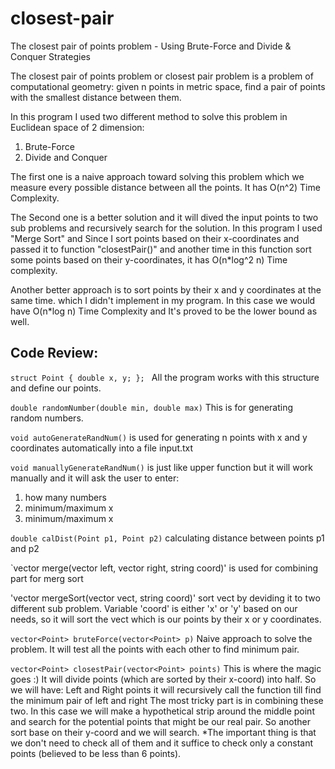 # closest-pair
The closest pair of points problem - Using Brute-Force and Divide &amp; Conquer Strategies

The closest pair of points problem or closest pair problem is a problem of computational geometry: given n points in metric space, find a pair of points with the smallest distance between them.

In this program I used two different method to solve this problem in Euclidean space of 2 dimension:
1. Brute-Force
2. Divide and Conquer

The first one is a naive approach toward solving this problem which we measure every possible distance between all the points. It has O(n^2) Time Complexity.

The Second one is a better solution and it will dived the input points to two sub problems and recursively search for the solution. In this program I used "Merge Sort" and Since I sort points based on their x-coordinates and passed it to function "closestPair()" and another time in this function sort some points based on their y-coordinates, it has O(n*log^2 n) Time complexity.

Another better approach is to sort points by their x and y coordinates at the same time. which I didn't implement in my program. In this case we would have O(n*log n) Time Complexity and It's proved to be the lower bound as well.

## Code Review:
`struct Point
{
	double x, y;
};
`
All the program works with this structure and define our points.

`double randomNumber(double min, double max)`
This is for generating random numbers.

`void autoGenerateRandNum()`
is used for generating n points with x and y coordinates automatically into a file input.txt

`void manuallyGenerateRandNum()`
is just like upper function but it will work manually and it will ask the user to enter:
1. how many numbers
2. minimum/maximum x
3. minimum/maximum x

`double calDist(Point p1, Point p2)`
calculating distance between points p1 and p2

`vector<Point> merge(vector<Point> left, vector<Point> right, string coord)'
is used for combining part for merg sort

'vector<Point> mergeSort(vector<Point> vect, string coord)'
sort vect by deviding it to two different sub problem. Variable 'coord' is either 'x' or 'y' based on our needs, so it will sort the vect which is our points by their x or y coordinates.

`vector<Point> bruteForce(vector<Point> p)`
Naive approach to solve the problem. It will test all the points with each other to find minimum pair.

`vector<Point> closestPair(vector<Point> points)`
This is where the magic goes :)
It will divide points (which are sorted by their x-coord) into half. So we will have:
Left and Right points
it will recursively call the function till find the minimum pair of left and right
The most tricky part is in combining these two. In this case we will make a hypothetical strip around the middle point and search for the potential points that might be our real pair. So another sort base on their y-coord and we will search. *The important thing is that we don't need to check all of them and it suffice to check only a constant points (believed to be less than 6 points).

